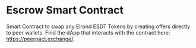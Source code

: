 # Escrow Smart Contract

Smart Contract to swap any Elrond ESDT Tokens by creating offers directly to peer wallets. Find the dApp that interacts with the contract here: https://peerpact.exchange/.